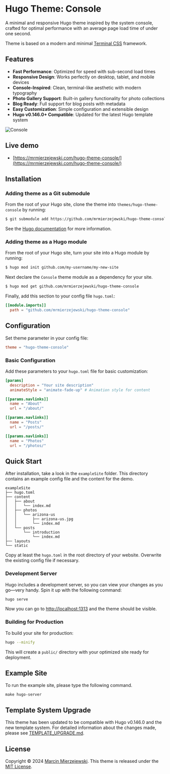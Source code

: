 # Hugo Theme: Console

A minimal and responsive Hugo theme inspired by the system console, crafted for optimal performance with an average page load time of under one second.

Theme is based on a modern and minimal [Terminal CSS](https://terminalcss.xyz/) framework.

## Features

- **Fast Performance**: Optimized for speed with sub-second load times
- **Responsive Design**: Works perfectly on desktop, tablet, and mobile devices
- **Console-Inspired**: Clean, terminal-like aesthetic with modern typography
- **Photo Gallery Support**: Built-in gallery functionality for photo collections
- **Blog Ready**: Full support for blog posts with metadata
- **Easy Customization**: Simple configuration and extensible design
- **Hugo v0.146.0+ Compatible**: Updated for the latest Hugo template system 

![Console](https://github.com/mrmierzejewski/hugo-theme-console/blob/master/images/preview.png?raw=true)

## Live demo

* [https://mrmierzejewski.com/hugo-theme-console/](https://mrmierzejewski.com/hugo-theme-console/)

## Installation

### Adding theme as a Git submodule

From the root of your Hugo site, clone the theme into `themes/hugo-theme-console` by running:

```bash
$ git submodule add https://github.com/mrmierzejewski/hugo-theme-console.git hugo-theme-console
```
    
See the [Hugo documentation](https://gohugo.io/hugo-modules/theme-components/) for more information.

### Adding theme as a Hugo module

From the root of your Hugo site, turn your site into a Hugo module by running:

```bash
$ hugo mod init github.com/my-username/my-new-site

```

Next declare the `Console` theme module as a dependency for your site.

```bash
$ hugo mod get github.com/mrmierzejewski/hugo-theme-console
```

Finally, add this section to your config file `hugo.toml`:

```toml
[[module.imports]]
  path = "github.com/mrmierzejewski/hugo-theme-console"
```

## Configuration

Set theme parameter in your config file:

```toml
theme = "hugo-theme-console"
```

### Basic Configuration

Add these parameters to your `hugo.toml` file for basic customization:

```toml
[params]
  description = "Your site description"
  animateStyle = "animate-fade-up" # Animation style for content

[[params.navlinks]]
  name = "About"
  url = "/about/"

[[params.navlinks]]
  name = "Posts"
  url = "/posts/"

[[params.navlinks]]
  name = "Photos"
  url = "/photos/"
```

## Quick Start

After installation, take a look in the `exampleSite` folder. This directory contains an example config file and the content for the demo.

```
exampleSite
├── hugo.toml
├── content
│   ├── about
│   │   └── index.md
│   ├── photos
│   │   └── arizona-us
│   │       ├── arizona-us.jpg
│   │       └── index.md
│   └── posts
│       └── introduction
│           └── index.md
├── layouts
└── static
```

Copy at least the `hugo.toml` in the root directory of your website. Overwrite the existing config file if necessary.

### Development Server

Hugo includes a development server, so you can view your changes as you go—very handy. Spin it up with the following command:

```bash
hugo serve
```

Now you can go to [http://localhost:1313](http://localhost:1313) and the theme should be visible.

### Building for Production

To build your site for production:

```bash
hugo --minify
```

This will create a `public/` directory with your optimized site ready for deployment.

## Example Site

To run the example site, please type the following command.

```
make hugo-server
```

## Template System Upgrade

This theme has been updated to be compatible with Hugo v0.146.0 and the new template system. For detailed information about the changes made, please see [TEMPLATE_UPGRADE.md](TEMPLATE_UPGRADE.md).

## License

Copyright &copy; 2024 [Marcin Mierzejewski](https://mrmierzejewski.com/). This theme is released under the [MIT License](https://github.com/panr/hugo-theme-terminal/blob/master/LICENSE.md).